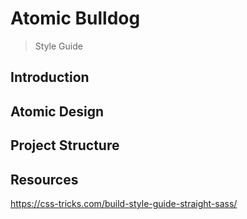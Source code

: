 # Atomic Bulldog
> Style Guide

## Introduction

## Atomic Design

## Project Structure

## Resources
https://css-tricks.com/build-style-guide-straight-sass/

